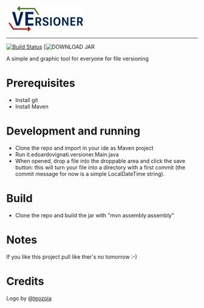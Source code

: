 <img src="https://raw.githubusercontent.com/EdoardoVignati/VErsioner/develop/logo/versioner.png" width="40%">

<hr />

[![Build Status](https://travis-ci.org/EdoardoVignati/VErsioner.svg?branch=develop)](https://travis-ci.org/EdoardoVignati/VErsioner) [![DOWNLOAD JAR](https://api.edoardovignati.it/VErsioner) 

A simple and graphic tool for everyone for file versioning

# Prerequisites
- Install git
- Install Maven

# Development and running
- Clone the repo and import in your ide as Maven project
- Run it.edoardovignati.versioner.Main.java 
- When opened, drop a file into the droppable area and click the save button: this will turn your file into a directory with a first commit (the commit message for now is a simple LocalDateTime string).

# Build
- Clone the repo and build the jar with "mvn assembly:assembly"
# Notes
If you like this project pull like ther's no tomorrow :-)

# Credits
Logo by [@teozoia]( https://github.com/teozoia )
